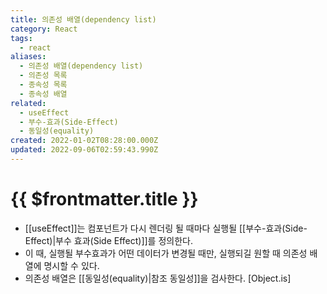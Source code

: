```yaml
---
title: 의존성 배열(dependency list)
category: React
tags:
  - react
aliases:
  - 의존성 배열(dependency list)
  - 의존성 목록
  - 종속성 목록
  - 종속성 배열
related:
  - useEffect
  - 부수-효과(Side-Effect)
  - 동일성(equality)
created: 2022-01-02T08:28:00.000Z
updated: 2022-09-06T02:59:43.990Z
---
```


# {{ $frontmatter.title }}

- [[useEffect]]는 컴포넌트가 다시 렌더링 될 때마다 실행될 [[부수-효과(Side-Effect)|부수 효과(Side Effect)]]를 정의한다.
- 이 때, 실행될 부수효과가 어떤 데이터가 변경될 때만, 실행되길 원할 때 의존성 배열에 명시할 수 있다.
- 의존성 배열은 [[동일성(equality)|참조 동일성]]을 검사한다. [Object.is]
